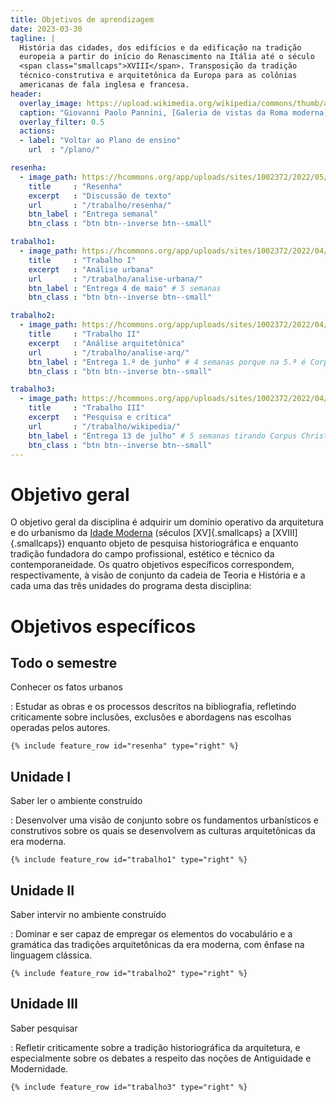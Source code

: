 ```yaml
---
title: Objetivos de aprendizagem
date: 2023-03-30
tagline: |
  História das cidades, dos edifícios e da edificação na tradição
  europeia a partir do início do Renascimento na Itália até o século
  <span class="smallcaps">XVIII</span>. Transposição da tradição
  técnico-construtiva e arquitetônica da Europa para as colônias
  americanas de fala inglesa e francesa.
header:
  overlay_image: https://upload.wikimedia.org/wikipedia/commons/thumb/a/a7/Photograph_of_a_painting_of_paintings_(20938228960).jpg/2560px-Photograph_of_a_painting_of_paintings_(20938228960).jpg
  caption: "Giovanni Paolo Pannini, [Galeria de vistas da Roma moderna](https://commons.wikimedia.org/wiki/Category:Modern_Rome_(Giovanni_Paolo_Pannini)), 1754"
  overlay_filter: 0.5
  actions:
  - label: "Voltar ao Plano de ensino"
    url  : "/plano/"

resenha:
  - image_path: https://hcommons.org/app/uploads/sites/1002372/2022/05/teaser-640px-crespi-scaffale.jpg
    title     : "Resenha"
    excerpt   : "Discussão de texto"
    url       : "/trabalho/resenha/"
    btn_label : "Entrega semanal"
    btn_class : "btn btn--inverse btn--small"

trabalho1:
  - image_path: https://hcommons.org/app/uploads/sites/1002372/2022/04/teaser-640px-Giovanni_Battista_Nolli-Nuova_Pianta_di_Roma_1748_05-12.jpg
    title     : "Trabalho I"
    excerpt   : "Análise urbana"
    url       : "/trabalho/analise-urbana/"
    btn_label : "Entrega 4 de maio" # 5 semanas
    btn_class : "btn btn--inverse btn--small"

trabalho2:
  - image_path: https://hcommons.org/app/uploads/sites/1002372/2022/04/teaser-Gallery-Louis-XVI-Library.jpg
    title     : "Trabalho II"
    excerpt   : "Análise arquitetônica"
    url       : "/trabalho/analise-arq/"
    btn_label : "Entrega 1.º de junho" # 4 semanas porque na 5.ª é Corpus Christi
    btn_class : "btn btn--inverse btn--small"

trabalho3:
  - image_path: https://hcommons.org/app/uploads/sites/1002372/2022/04/teaser-kooogimi-46-1.jpg
    title     : "Trabalho III"
    excerpt   : "Pesquisa e crítica"
    url       : "/trabalho/wikipedia/"
    btn_label : "Entrega 13 de julho" # 5 semanas tirando Corpus Christi
    btn_class : "btn btn--inverse btn--small"
---
```


# Objetivo geral #

O objetivo geral da disciplina é adquirir um domínio operativo da
arquitetura e do urbanismo da [Idade Moderna][] (séculos
[XV]{.smallcaps} a [XVIII]{.smallcaps}) enquanto objeto de pesquisa
historiográfica e enquanto tradição fundadora do campo profissional,
estético e técnico da contemporaneidade. Os quatro objetivos específicos
correspondem, respectivamente, à visão de conjunto da cadeia de Teoria e
História e a cada uma das três unidades do programa desta disciplina:

# Objetivos específicos #

## Todo o semestre ##

Conhecer os fatos urbanos

: Estudar as obras e os processos descritos na bibliografia,
  refletindo criticamente sobre inclusões, exclusões e abordagens
  nas escolhas operadas pelos autores.

```{=html}
{% include feature_row id="resenha" type="right" %}
```

## Unidade I ##

Saber ler o ambiente construído

: Desenvolver uma visão de conjunto sobre os fundamentos
  urbanísticos e construtivos sobre os quais se desenvolvem as
  culturas arquitetônicas da era moderna.

```{=html}
{% include feature_row id="trabalho1" type="right" %}
```

## Unidade II ##

Saber intervir no ambiente construído

: Dominar e ser capaz de empregar os elementos do vocabulário e a
  gramática das tradições arquitetônicas da era moderna, com ênfase na
  linguagem clássica.

```{=html}
{% include feature_row id="trabalho2" type="right" %}
```

## Unidade III ##

Saber pesquisar

: Refletir criticamente sobre a tradição historiográfica da arquitetura,
  e especialmente sobre os debates a respeito das noções de Antiguidade
  e Modernidade.

```{=html}
{% include feature_row id="trabalho3" type="right" %}
```

[Idade Moderna]: https://pt.wikipedia.org/wiki/Idade_Moderna
